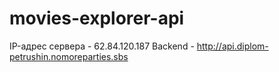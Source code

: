 # movies-explorer-api

IP-адрес сервера - 62.84.120.187  Backend - http://api.diplom-petrushin.nomoreparties.sbs
